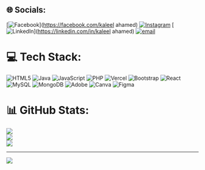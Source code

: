 
## 🌐 Socials:
[![Facebook](https://img.shields.io/badge/Facebook-%231877F2.svg?logo=Facebook&logoColor=white)](https://facebook.com/kaleel ahamed) [![Instagram](https://img.shields.io/badge/Instagram-%23E4405F.svg?logo=Instagram&logoColor=white)](https://instagram.com/kaleel_offi_cial) [![LinkedIn](https://img.shields.io/badge/LinkedIn-%230077B5.svg?logo=linkedin&logoColor=white)](https://linkedin.com/in/kaleel ahamed) [![email](https://img.shields.io/badge/Email-D14836?logo=gmail&logoColor=white)](mailto:kaleela276@gmail.com) 

# 💻 Tech Stack:
![HTML5](https://img.shields.io/badge/html5-%23E34F26.svg?style=for-the-badge&logo=html5&logoColor=white) ![Java](https://img.shields.io/badge/java-%23ED8B00.svg?style=for-the-badge&logo=openjdk&logoColor=white) ![JavaScript](https://img.shields.io/badge/javascript-%23323330.svg?style=for-the-badge&logo=javascript&logoColor=%23F7DF1E) ![PHP](https://img.shields.io/badge/php-%23777BB4.svg?style=for-the-badge&logo=php&logoColor=white) ![Vercel](https://img.shields.io/badge/vercel-%23000000.svg?style=for-the-badge&logo=vercel&logoColor=white) ![Bootstrap](https://img.shields.io/badge/bootstrap-%238511FA.svg?style=for-the-badge&logo=bootstrap&logoColor=white) ![React](https://img.shields.io/badge/react-%2320232a.svg?style=for-the-badge&logo=react&logoColor=%2361DAFB) ![MySQL](https://img.shields.io/badge/mysql-4479A1.svg?style=for-the-badge&logo=mysql&logoColor=white) ![MongoDB](https://img.shields.io/badge/MongoDB-%234ea94b.svg?style=for-the-badge&logo=mongodb&logoColor=white) ![Adobe](https://img.shields.io/badge/adobe-%23FF0000.svg?style=for-the-badge&logo=adobe&logoColor=white) ![Canva](https://img.shields.io/badge/Canva-%2300C4CC.svg?style=for-the-badge&logo=Canva&logoColor=white) ![Figma](https://img.shields.io/badge/figma-%23F24E1E.svg?style=for-the-badge&logo=figma&logoColor=white)
# 📊 GitHub Stats:
![](https://github-readme-stats.vercel.app/api?username=kaleelaha&theme=radical&hide_border=false&include_all_commits=false&count_private=false)<br/>
![](https://nirzak-streak-stats.vercel.app/?user=kaleelaha&theme=radical&hide_border=false)<br/>
![](https://github-readme-stats.vercel.app/api/top-langs/?username=kaleelaha&theme=radical&hide_border=false&include_all_commits=false&count_private=false&layout=compact)

---
[![](https://visitcount.itsvg.in/api?id=kaleelaha&icon=0&color=0)](https://visitcount.itsvg.in)

<!-- Proudly created with GPRM ( https://gprm.itsvg.in ) -->
